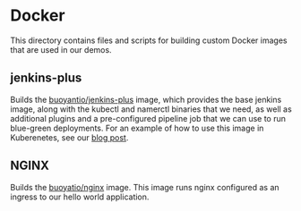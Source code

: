 # Docker

This directory contains files and scripts for building custom Docker images that
are used in our demos.

## jenkins-plus

Builds the [buoyantio/jenkins-plus](https://hub.docker.com/r/buoyantio/jenkins-plus/)
image, which provides the base jenkins image, along with the kubectl and
namerctl binaries that we need, as well as additional plugins and a
pre-configured pipeline job that we can use to run blue-green deployments.
For an example of how to use this image in Kuberenetes, see our [blog post](
https://blog.buoyant.io/2016/11/04/a-service-mesh-for-kubernetes-part-iv-continuous-deployment-via-traffic-shifting/).

## NGINX

Builds the [buoyatio/nginx](https://hub.docker.com/r/buoyantio/nginx/)
image. This image runs nginx configured as an ingress to our hello world application.
